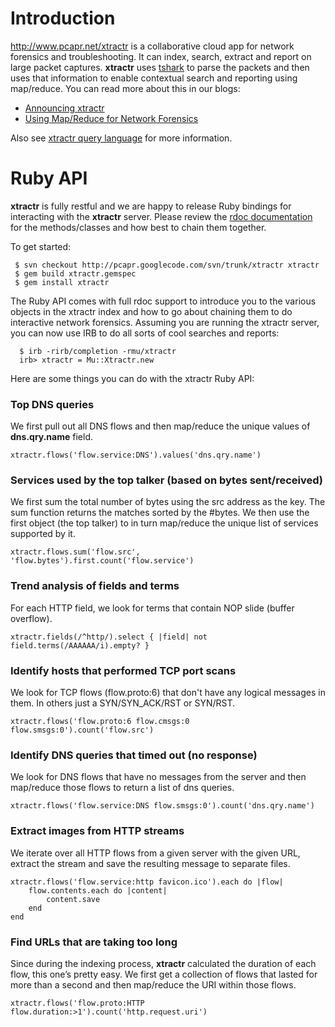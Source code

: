 # Introduction #

http://www.pcapr.net/xtractr is a collaborative cloud app for network forensics and troubleshooting. It can index, search, extract and report on large packet captures. **xtractr** uses [tshark](http://www.wireshark.org) to parse the packets and then uses that information to enable contextual search and reporting using map/reduce. You can read more about this in our blogs:

  * [Announcing xtractr](http://labs.mudynamics.com/2010/02/21/announcing-xtractr-unleash-the-power-of-packets/)
  * [Using Map/Reduce for Network Forensics](http://labs.mudynamics.com/2010/03/08/using-mapreduce-for-network-forensics-and-troubleshooting/)

Also see [xtractr query language](XtractrSearch.md) for more information.

# Ruby API #
**xtractr** is fully restful and we are happy to release Ruby bindings for interacting with the **xtractr** server. Please review the [rdoc documentation](http://pcapr.googlecode.com/svn/trunk/xtractr/doc/index.html) for the methods/classes and how best to chain them together.

To get started:

```
 $ svn checkout http://pcapr.googlecode.com/svn/trunk/xtractr xtractr
 $ gem build xtractr.gemspec
 $ gem install xtractr
```

The Ruby API comes with full rdoc support to introduce you to the various objects in the xtractr index and how to go about chaining them to do interactive network forensics. Assuming you are running the xtractr server, you can now use IRB to do all sorts of cool searches and reports:

```
  $ irb -rirb/completion -rmu/xtractr
  irb> xtractr = Mu::Xtractr.new
```

Here are some things you can do with the xtractr Ruby API:

### Top DNS queries ###
We first pull out all DNS flows and then map/reduce the unique values of
**dns.qry.name** field.

```
xtractr.flows('flow.service:DNS').values('dns.qry.name')
```

### Services used by the top talker (based on bytes sent/received) ###
We first sum the total number of bytes using the src address as the key. The sum function returns the matches sorted by the #bytes. We then use the first object (the top talker) to in turn map/reduce the unique list of services supported by it.

```
xtractr.flows.sum('flow.src', 'flow.bytes').first.count('flow.service')
```

### Trend analysis of fields and terms ###
For each HTTP field, we look for terms that contain NOP slide (buffer overflow).

```
xtractr.fields(/^http/).select { |field| not field.terms(/AAAAAA/i).empty? }
```

### Identify hosts that performed TCP port scans ###
We look for TCP flows (flow.proto:6) that don't have any logical messages in them. In others just a SYN/SYN\_ACK/RST or SYN/RST.

```
xtractr.flows('flow.proto:6 flow.cmsgs:0 flow.smsgs:0').count('flow.src')
```

### Identify DNS queries that timed out (no response) ###
We look for DNS flows that have no messages from the server and then map/reduce those flows to return a list of dns queries.

```
xtractr.flows('flow.service:DNS flow.smsgs:0').count('dns.qry.name')
```

### Extract images from HTTP streams ###
We iterate over all HTTP flows from a given server with the given URL, extract the stream and save the resulting message to separate files.

```
xtractr.flows('flow.service:http favicon.ico').each do |flow|
    flow.contents.each do |content|
        content.save
    end
end
```

### Find URLs that are taking too long ###
Since during the indexing process, **xtractr** calculated the duration of each flow, this one’s pretty easy. We first get a collection of flows that lasted for more than a second and then map/reduce the URI within those flows.

```
xtractr.flows('flow.proto:HTTP flow.duration:>1').count('http.request.uri')
```